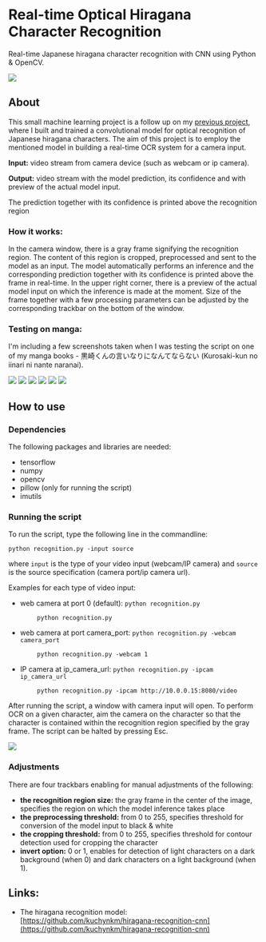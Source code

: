 # Real-time Optical Hiragana Character Recognition

Real-time Japanese hiragana character recognition with CNN using Python & OpenCV.

<img src="figures/preview.gif" >




## About

This small machine learning project is a follow up on my [previous project](https://github.com/kuchynkm/hiragana-recognition-cnn), 
where I built and trained a convolutional model for optical recognition of Japanese hiragana characters. 
The aim of this project is to employ the mentioned model in building a real-time OCR system for a camera input.

**Input:** video stream from camera device (such as webcam or ip camera).


**Output:** video stream with the model prediction, its confidence and with preview of the actual model input. 

The prediction together with its confidence is printed above the recognition region

### How it works:

In the camera window, there is a gray frame signifying the recognition region. 
The content of this region is cropped, preprocessed and sent to the model as an input. 
The model automatically performs an inference and the corresponding prediction together with its confidence is printed above the frame in real-time. 
In the upper right corner, there is a preview of the actual model input on which the inference is made at the moment. 
Size of the frame together with a few processing parameters can be adjusted by the corresponding trackbar on the bottom of the window.

### Testing on manga: 
I'm including a few screenshots taken when I was testing the script on one of my manga books - 黒崎くんの言いなりになんてならない (Kurosaki-kun no iinari ni nante naranai). 

<img src="figures/2.png" caption >
<img src="figures/3.png" caption >
<img src="figures/4.png" caption >
<img src="figures/5.png" caption >
<img src="figures/6.png" caption >
<img src="figures/1.png" caption >


## How to use

### Dependencies
The following packages and libraries are needed:
* tensorflow 
* numpy
* opencv
* pillow (only for running the script)
* imutils


### Running the script
To run the script, type the following line in the commandline: 

```
python recognition.py -input source
```

 where `input` is the type of your video input (webcam/IP camera) and `source` is the source specification (camera port/ip camera url). 

Examples for each type of video input:
* web camera at port 0 (default): `python recognition.py`  
```
    	python recognition.py
```
* web camera at port camera_port: `python recognition.py -webcam camera_port`  
```
    	python recognition.py -webcam 1
```
* IP camera at ip_camera_url: `python recognition.py -ipcam ip_camera_url` 
```
    	python recognition.py -ipcam http://10.0.0.15:8080/video
```

After running the script, a window with camera input will open. 
To perform OCR on a given character, aim the camera on the character so that the 
character is contained within the recognition region specified by the gray frame. 
The script can be halted by pressing Esc.

<img src="figures/full_img.png" >


### Adjustments

There are four trackbars enabling for manual adjustments of the following:
* **the recognition region size:** the gray frame in the center of the image, specifies the region on which the model inference takes place
* **the preprocessing threshold:** from 0 to 255, specifies threshold for conversion of the model input to black & white  
* **the cropping threshold:** from 0 to 255, specifies threshold for contour detection used for cropping the character 
* **invert option:** 0 or 1, enables for detection of light characters on a dark background (when 0) and dark characters on a light background (when 1).


## Links:
* The hiragana recognition model: [https://github.com/kuchynkm/hiragana-recognition-cnn](https://github.com/kuchynkm/hiragana-recognition-cnn)
